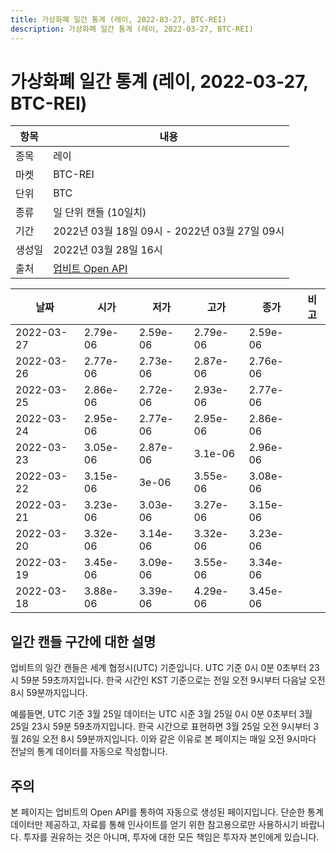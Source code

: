 ```yaml
---
title: 가상화폐 일간 통계 (레이, 2022-03-27, BTC-REI)
description: 가상화폐 일간 통계 (레이, 2022-03-27, BTC-REI)
---
```



가상화폐 일간 통계 (레이, 2022-03-27, BTC-REI)
===

|항목|내용|
|--|--|
|종목|레이|
|마켓|BTC-REI|
|단위|BTC|
|종류|일 단위 캔들 (10일치)|
|기간|2022년 03월 18일 09시 - 2022년 03월 27일 09시|
|생성일|2022년 03월 28일 16시|
|출처|[업비트 Open API](https://docs.upbit.com)|


|날짜|시가|저가|고가|종가|비고|
|--|--|--|--|--|--|
|2022-03-27|2.79e-06|2.59e-06|2.79e-06|2.59e-06|    |
|2022-03-26|2.77e-06|2.73e-06|2.87e-06|2.76e-06|    |
|2022-03-25|2.86e-06|2.72e-06|2.93e-06|2.77e-06|    |
|2022-03-24|2.95e-06|2.77e-06|2.95e-06|2.86e-06|    |
|2022-03-23|3.05e-06|2.87e-06|3.1e-06|2.96e-06|    |
|2022-03-22|3.15e-06|3e-06|3.55e-06|3.08e-06|    |
|2022-03-21|3.23e-06|3.03e-06|3.27e-06|3.15e-06|    |
|2022-03-20|3.32e-06|3.14e-06|3.32e-06|3.23e-06|    |
|2022-03-19|3.45e-06|3.09e-06|3.55e-06|3.34e-06|    |
|2022-03-18|3.88e-06|3.39e-06|4.29e-06|3.45e-06|    |


일간 캔들 구간에 대한 설명
---


업비트의 일간 캔들은 세계 협정시(UTC) 기준입니다. 
UTC 기준 0시 0분 0초부터 23시 59분 59초까지입니다. 
한국 시간인 KST 기준으로는 전일 오전 9시부터 다음날 오전 8시 59분까지입니다. 


예를들면, UTC 기준 3월 25일 데이터는 UTC 시준 3월 25일 0시 0분 0초부터 3월 25일 23시 59분 59초까지입니다. 
한국 시간으로 표현하면 3월 25일 오전 9시부터 3월 26일 오전 8시 59분까지입니다. 
이와 같은 이유로 본 페이지는 매일 오전 9시마다 전날의 통계 데이터를 자동으로 작성합니다. 


주의
---


본 페이지는 업비트의 Open API를 통하여 자동으로 생성된 페이지입니다. 
단순한 통계 데이터만 제공하고, 자료를 통해 인사이트를 얻기 위한 참고용으로만 사용하시기 바랍니다. 
투자를 권유하는 것은 아니며, 투자에 대한 모든 책임은 투자자 본인에게 있습니다. 
